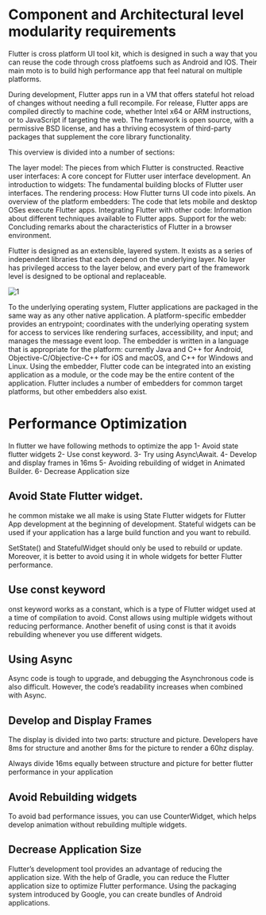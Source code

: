 # Component and Architectural level modularity requirements

Flutter is cross platform UI tool kit, which is designed in such a way that you can reuse the code 
through cross platfoems such as Android and IOS. Their main moto is to build high performance app 
that feel natural on multiple platforms.

During development, Flutter apps run in a VM that offers stateful hot reload of changes without needing a full recompile. For release, Flutter apps are compiled directly to machine code, whether Intel x64 or ARM instructions, or to JavaScript if targeting the web. The framework is open source, with a permissive BSD license, and has a thriving ecosystem of third-party packages that supplement the core library functionality.

This overview is divided into a number of sections:

The layer model: The pieces from which Flutter is constructed.
Reactive user interfaces: A core concept for Flutter user interface development.
An introduction to widgets: The fundamental building blocks of Flutter user interfaces.
The rendering process: How Flutter turns UI code into pixels.
An overview of the platform embedders: The code that lets mobile and desktop OSes execute Flutter apps.
Integrating Flutter with other code: Information about different techniques available to Flutter apps.
Support for the web: Concluding remarks about the characteristics of Flutter in a browser environment.

Flutter is designed as an extensible, layered system. It exists as a series of independent libraries that
each depend on the underlying layer. No layer has privileged access to the layer below, and every part of the
framework level is designed to be optional and replaceable.

![1](https://user-images.githubusercontent.com/105450025/204389128-9ee1134f-6588-4af2-86db-c92badabf1b5.png)

To the underlying operating system, Flutter applications are packaged in the same way as any other native application. A platform-specific embedder provides an entrypoint; coordinates with the underlying operating system for access to services like rendering surfaces, accessibility, and input; and manages the message event loop. The embedder is written in a language that is appropriate for the platform: currently Java and C++ for Android, Objective-C/Objective-C++ for iOS and macOS, and C++ for Windows and Linux. Using the embedder, Flutter code can be integrated into an existing application as a module, or the code may be the entire content of the application. Flutter includes a number of embedders for common target platforms, but other embedders also exist.

# Performance Optimization

In flutter we have following methods to optimize the app
1- Avoid state flutter widgets
2- Use const keyword.
3- Try using Async\Await.
4- Develop and display frames in 16ms
5- Avoiding rebuilding of widget in Animated Builder.
6- Decrease Application size

## Avoid State Flutter widget.

he common mistake we all make is using State Flutter widgets for Flutter App development at the beginning of development. Stateful widgets can be used if your application has a large build function and you want to rebuild.

SetState() and StatefulWidget should only be used to rebuild or update. Moreover, it is better to avoid using it in whole widgets for better Flutter performance.

## Use const keyword

onst keyword works as a constant, which is a type of Flutter widget used at a time of compilation to avoid. Const allows using multiple widgets without reducing performance. Another benefit of using const is that it avoids rebuilding whenever you use different widgets.

## Using Async

Async code is tough to upgrade, and debugging the Asynchronous code is also difficult. However, the code’s readability increases when combined with Async.


## Develop and Display Frames

The display is divided into two parts: structure and picture. Developers have 8ms for structure and another 8ms for the picture to render a 60hz display.

Always divide 16ms equally between structure and picture for better flutter performance in your application

## Avoid Rebuilding widgets

To avoid bad performance issues, you can use CounterWidget, which helps develop animation without rebuilding multiple widgets.

## Decrease Application Size

Flutter’s development tool provides an advantage of reducing the application size. With the help of Gradle, you can reduce the Flutter application size to optimize Flutter performance.
Using the packaging system introduced by Google, you can create bundles of Android applications.
